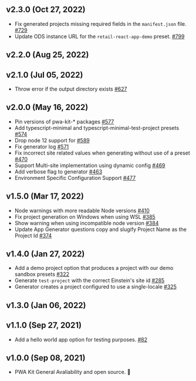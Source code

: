 ## v2.3.0 (Oct 27, 2022)
- Fix generated projects missing required fields in the `manifest.json` file. [#729](https://github.com/SalesforceCommerceCloud/pwa-kit/pull/729)
- Update ODS instance URL for the `retail-react-app-demo` preset. [#799](https://github.com/SalesforceCommerceCloud/pwa-kit/pull/799)

## v2.2.0 (Aug 25, 2022)

## v2.1.0 (Jul 05, 2022)
- Throw error if the output directory exists [#627](https://github.com/SalesforceCommerceCloud/pwa-kit/pull/627)

## v2.0.0 (May 16, 2022)
-   Pin versions of pwa-kit-* packages [#577](https://github.com/SalesforceCommerceCloud/pwa-kit/pull/577)
-   Add typescript-minimal and typescript-minimal-test-project presets [#574](https://github.com/SalesforceCommerceCloud/pwa-kit/pull/574)
-   Drop node 12 support for [#589](https://github.com/SalesforceCommerceCloud/pwa-kit/pull/589)
-   Fix generator log [#571](https://github.com/SalesforceCommerceCloud/pwa-kit/pull/571)
-   Fix incorrect site related values when generating without use of a preset [#470](https://github.com/SalesforceCommerceCloud/pwa-kit/pull/470)
-   Support Multi-site implementation using dynamic config [#469](https://github.com/SalesforceCommerceCloud/pwa-kit/pull/469)
-   Add verbose flag to generator [#463](https://github.com/SalesforceCommerceCloud/pwa-kit/pull/463)
-   Environment Specific Configuration Support [#477](https://github.com/SalesforceCommerceCloud/pwa-kit/pull/447)

## v1.5.0 (Mar 17, 2022)
-   Node warnings with more readable Node versions [#410](https://github.com/SalesforceCommerceCloud/pwa-kit/pull/410)
-   Fix project generation on Windows when using WSL [#385](https://github.com/SalesforceCommerceCloud/pwa-kit/pull/385)
-   Show warning when using incompatible node version [#384](https://github.com/SalesforceCommerceCloud/pwa-kit/pull/384)
-   Update App Generator questions copy and slugify Project Name as the Project Id [#374](https://github.com/SalesforceCommerceCloud/pwa-kit/pull/374)

## v1.4.0 (Jan 27, 2022)

-   Add a demo project option that produces a project with our demo sandbox presets [#322](https://github.com/SalesforceCommerceCloud/pwa-kit/pull/322)
-   Generate `test-project` with the correct Einstein's site id [#285](https://github.com/SalesforceCommerceCloud/pwa-kit/pull/285)
-   Generator creates a project configured to use a single-locale [#325](https://github.com/SalesforceCommerceCloud/pwa-kit/pull/325)

## v1.3.0 (Jan 06, 2022)

## v1.1.0 (Sep 27, 2021)

-   Add a hello world app option for testing purposes. [#82](https://github.com/SalesforceCommerceCloud/pwa-kit/pull/82)

## v1.0.0 (Sep 08, 2021)

-   PWA Kit General Avaliability and open source. 🎉
